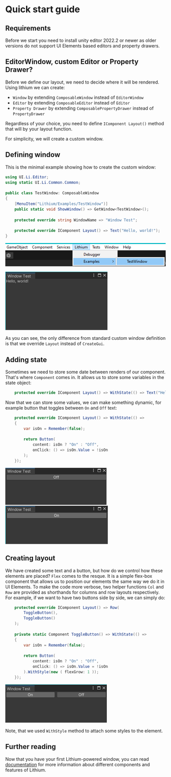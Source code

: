 ﻿# Quick start guide
## Requirements

Before we start you need to install unity editor 2022.2 or newer as older versions do not support UI Elements based editors and property drawers.

## EditorWindow, custom Editor or Property Drawer?

Before we define our layout, we need to decide where it will be rendered.
Using lithium we can create:

* `Window` by extending `ComposableWindow` instead of `EditorWindow`
* `Editor` by extending `ComposableEditor` instead of `Editor`
* `Property Drawer` by extending `ComposablePropertyDrawer` instead of `PropertyDrawer`

Regardless of your choice, you need to define `IComponent Layout()` method that will by your layout function.

For simplicity, we will create a custom window.

## Defining window

This is the minimal example showing how to create the custom window:

```csharp
using UI.Li.Editor;
using static UI.Li.Common.Common;

public class TestWindow: ComposableWindow
{
    [MenuItem("Lithium/Examples/TestWindow")]
    public static void ShowWindow() => GetWindow<TestWindow>();
    
    protected override string WindowName => "Window Test";
    
    protected override IComponent Layout() => Text("Hello, world!");
}
```

![Where to find](assets/bootstrap_menu.png)

![Hello world window](assets/bootstrap_hello.png)

As you can see, the only difference from standard custom window definition is that we override `Layout` instead of `CreateGui`.

## Adding state

Sometimes we need to store some date between renders of our component. That's where `Component` comes in.
It allows us to store some variables in the state object:

```csharp
    protected override IComponent Layout() => WithState(() => Text("Hello, world!"));
```

Now that we can store some values, we can make something dynamic, for example button that toggles between `On` and `Off` text:

```csharp
    protected override IComponent Layout() => WithState(() =>
    {
        var isOn = Remember(false);
        
        return Button(
            content: isOn ? "On" : "Off",
            onClick: () => isOn.Value = !isOn
        );
    });
```

![Button off state](assets/bootstrap_off.png) ![Button off state](assets/bootstrap_on.png)

## Creating layout

We have created some text and a button, but how do we control how these elements are placed? `Flex` comes to the resque.
It is a simple flex-box component that allows us to position our elements the same way we do it in UI Elements.
To make the code more verbose, two helper functions `Col` and `Row` are provided as shorthands for columns and row layouts respectively. 
For example, if we want to have two buttons side by side, we can simply do:

```csharp
    protected override IComponent Layout() => Row(
        ToggleButton(),
        ToggleButton()
    );

    private static Component ToggleButton() => WithState(() =>
    {
        var isOn = Remember(false);
        
        return Button(
            content: isOn ? "On" : "Off",
            onClick: () => isOn.Value = !isOn
        ).WithStyle(new ( flexGrow: 1 ));
    });
```

![Two toggle window](assets/bootstrap_on_off.png)

Note, that we used `WithStyle` method to attach some styles to the element.

## Further reading

Now that you have your first Lithium-powered window, you can read [documentation](ui.lithium.md) for more information about different components and features of Lithium.